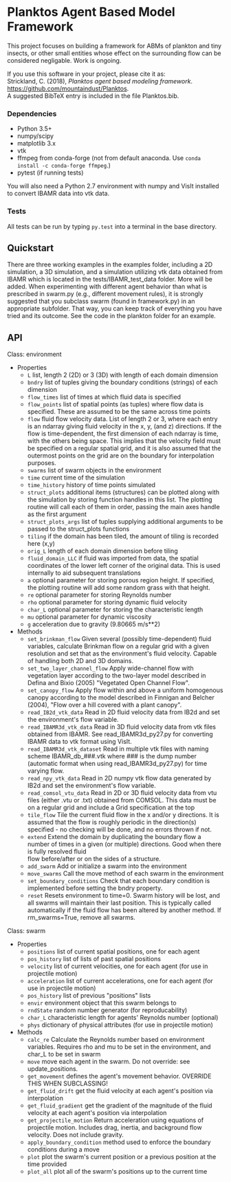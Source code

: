 # Planktos Agent Based Model Framework

This project focuses on building a framework for ABMs of plankton and tiny
insects, or other small entities whose effect on the surrounding flow can be
considered negligable. Work is ongoing.

If you use this software in your project, please cite it as:  
Strickland, C. (2018), *Planktos agent based modeling framework*. https://github.com/mountaindust/Planktos.  
A suggested BibTeX entry is included in the file Planktos.bib.

### Dependencies
- Python 3.5+
- numpy/scipy
- matplotlib 3.x
- vtk
- ffmpeg from conda-forge (not from default anaconda. Use `conda install -c conda-forge ffmpeg`.)
- pytest (if running tests)

You will also need a Python 2.7 environment with numpy and VisIt installed to convert IBAMR data into vtk data.

### Tests
All tests can be run by typing `py.test` into a terminal in the base directory.

## Quickstart

There are three working examples in the examples folder, including a 2D simulation, a 3D simulation, and a simulation utilizing vtk data obtained from IBAMR which is located in the tests/IBAMR_test_data folder. More will be added. When experimenting with different agent behavior than what is prescribed in swarm.py (e.g., different movement rules), it is strongly suggested that you subclass swarm (found in framework.py) in an appropriate subfolder. That way, you can keep track of everything you have tried and its outcome. See the code in the plankton folder for an example.

## API
Class: environment
   
- Properties
    - `L` list, length 2 (2D) or 3 (3D) with length of each domain dimension
    - `bndry` list of tuples giving the boundary conditions (strings) of each dimension
    - `flow_times` list of times at which fluid data is specified
    - `flow_points` list of spatial points (as tuples) where flow data is specified. These are assumed to be the same across time points
    - `flow` fluid flow velocity data. List of length 2 or 3, where each entry is an ndarray giving fluid velocity in the x, y, (and z) directions. If the flow is time-dependent, the first dimension of each ndarray is time, with the others being space. This implies that the velocity field must be specified on a regular spatial grid, and it is also assumed that the outermost points on the grid are on the boundary for interpolation purposes.
    - `swarms` list of swarm objects in the environment
    - `time` current time of the simulation
    - `time_history` history of time points simulated
    - `struct_plots` additional items (structures) can be plotted along with the simulation by storing function handles in this list. The plotting routine will call each of them in order, passing the main axes handle as the first argument
    - `struct_plots_args` list of tuples supplying additional arguments to be passed to the struct_plots functions
    - `tiling` if the domain has been tiled, the amount of tiling is recorded here (x,y)
    - `orig_L` length of each domain dimension before tiling
    - `fluid_domain_LLC` if fluid was imported from data, the spatial coordinates of the lower left corner of the original data. This is used internally to aid subsequent translations
    - `a` optional parameter for storing porous region height. If specified, the plotting routine will add some random grass with that height.
    - `re` optional parameter for storing Reynolds number
    - `rho` optional parameter for storing dynamic fluid velocity
    - `char_L` optional parameter for storing the characteristic length
    - `mu` optional parameter for dynamic viscosity
    - `g` acceleration due to gravity (9.80665 m/s**2)
- Methods
    - `set_brinkman_flow` Given several (possibly time-dependent) fluid variables, calculate Brinkman flow on a regular grid with a given resolution and set that as the environment's fluid  velocity. Capable of handling both 2D and 3D domains.
    - `set_two_layer_channel_flow` Apply wide-channel flow with vegetation layer according to the two-layer model described in Defina and Bixio (2005) "Vegetated Open Channel Flow".
    - `set_canopy_flow` Apply flow within and above a uniform homogenous canopy according to the model described in Finnigan and Belcher (2004), "Flow over a hill covered with a plant canopy".
    - `read_IB2d_vtk_data` Read in 2D fluid velocity data from IB2d and set the environment's flow variable.
    - `read_IBAMR3d_vtk_data` Read in 3D fluid velocity data from vtk files obtained from IBAMR. See read_IBAMR3d_py27.py for converting IBAMR data to vtk format using VisIt.
    - `read_IBAMR3d_vtk_dataset` Read in multiple vtk files with naming scheme
    IBAMR_db_###.vtk where ### is the dump number (automatic format when using
    read_IBAMR3d_py27.py) for time varying flow.
    - `read_npy_vtk_data` Read in 2D numpy vtk flow data generated by IB2d and set
    the environment's flow variable.
    - `read_comsol_vtu_data` Read in 2D or 3D fluid velocity data from vtu files (either .vtu or .txt) obtained from COMSOL. This data must be on a regular grid and include a Grid specification at the top
    - `tile_flow` Tile the current fluid flow in the x and/or y directions. It is assumed that the flow is roughly periodic in the direction(s) specified - no checking will be done, and no errors thrown if not.
    - `extend` Extend the domain by duplicating the boundary flow a number of times in a given (or multiple) directions. Good when there is fully resolved fluid \
    flow before/after or on the sides of a structure.
    - `add_swarm` Add or initialize a swarm into the environment
    - `move_swarms` Call the move method of each swarm in the environment
    - `set_boundary_conditions` Check that each boundary condition is implemented before setting the bndry property.
    - `reset` Resets environment to time=0. Swarm history will be lost, and all swarms will maintain their last position. This is typically called automatically if the fluid flow has been altered by another method. If rm_swarms=True, remove all swarms.
    
Class: swarm

- Properties
    - `positions` list of current spatial positions, one for each agent
    - `pos_history` list of lists of past spatial positions
    - `velocity` list of current velocities, one for each agent (for use in
    projectile motion)
    - `acceleration` list of current accelerations, one for each agent (for use
    in projectile motion)
    - `pos_history` list of previous "positions" lists
    - `envir` environment object that this swarm belongs to
    - `rndState` random number generator (for reproducability)
    - `char_L` characteristic length for agents' Reynolds number (optional)
    - `phys` dictionary of physical attributes (for use in projectile motion)
- Methods
    - `calc_re` Calculate the Reynolds number based on environment variables.
    Requires rho and mu to be set in the environment, and char_L to be set in swarm
    - `move` move each agent in the swarm. Do not override: see update_positions.
    - `get_movement` defines the agent's movement behavior. OVERRIDE THIS WHEN SUBCLASSING!
    - `get_fluid_drift` get the fluid velocity at each agent's position via interpolation
    - `get_fluid_gradient` get the gradient of the magnitude of the fluid velocity
    at each agent's position via interpolation
    - `get_projectile_motion` Return acceleration using equations of projectile motion. Includes drag, inertia, and background flow velocity. Does not include gravity.
    - `apply_boundary_condition` method used to enforce the boundary conditions during a move
    - `plot` plot the swarm's current position or a previous position at the time provided
    - `plot_all` plot all of the swarm's positions up to the current time

